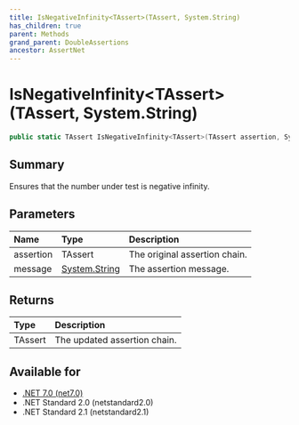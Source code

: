 ```yaml
---
title: IsNegativeInfinity<TAssert>(TAssert, System.String)
has_children: true
parent: Methods
grand_parent: DoubleAssertions
ancestor: AssertNet
---
```

# IsNegativeInfinity&lt;TAssert&gt;(TAssert, System.String)

```csharp
public static TAssert IsNegativeInfinity<TAssert>(TAssert assertion, System.String message);
```

## Summary
Ensures that the number under test is negative infinity.

## Parameters
| Name      | Type                                                                        | Description                   |
|:----------|:----------------------------------------------------------------------------|:------------------------------|
| assertion | TAssert                                                                     | The original assertion chain. |
| message   | [System.String](https://learn.microsoft.com/en-us/dotnet/api/system.string) | The assertion message.        |


## Returns
| Type    | Description                  |
|:--------|:-----------------------------|
| TAssert | The updated assertion chain. |

## Available for
- [.NET 7.0 (net7.0)](https://versionsof.net/core/7.0/)
- .NET Standard 2.0 (netstandard2.0)
- .NET Standard 2.1 (netstandard2.1)

